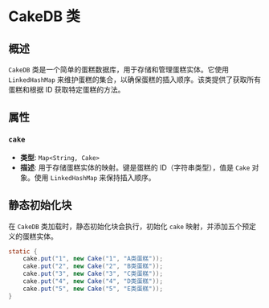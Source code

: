 # CakeDB 类

## 概述
`CakeDB` 类是一个简单的蛋糕数据库，用于存储和管理蛋糕实体。它使用 `LinkedHashMap` 来维护蛋糕的集合，以确保蛋糕的插入顺序。该类提供了获取所有蛋糕和根据 ID 获取特定蛋糕的方法。

## 属性

### `cake`
- **类型**: `Map<String, Cake>`
- **描述**: 用于存储蛋糕实体的映射。键是蛋糕的 ID（字符串类型），值是 `Cake` 对象。使用 `LinkedHashMap` 来保持插入顺序。

## 静态初始化块

在 `CakeDB` 类加载时，静态初始化块会执行，初始化 `cake` 映射，并添加五个预定义的蛋糕实体。

```java  
static {  
    cake.put("1", new Cake("1", "A类蛋糕"));  
    cake.put("2", new Cake("2", "B类蛋糕"));  
    cake.put("3", new Cake("3", "C类蛋糕"));  
    cake.put("4", new Cake("4", "D类蛋糕"));  
    cake.put("5", new Cake("5", "E类蛋糕"));  
}